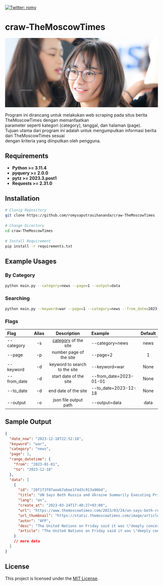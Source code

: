 [![Twitter: romy](https://img.shields.io/twitter/follow/RomySihananda)](https://twitter.com/RomySihananda)

# craw-TheMoscowTimes

![](https://raw.githubusercontent.com/RomySaputraSihananda/RomySaputraSihananda/main/images/GBnPRZmbgAABJA8.jpeg)

Program ini dirancang untuk melakukan web scraping pada situs berita TheMoscowTimes dengan memanfaatkan </br>parameter seperti kategori (category), tanggal, dan halaman (page). </br>Tujuan utama dari program ini adalah untuk mengumpulkan informasi berita dari TheMoscowTimes sesuai </br>dengan kriteria yang diinputkan oleh pengguna.

## Requirements

- **Python >= 3.11.4**
- **pyquery >= 2.0.0**
- **pytz >= 2023.3.post1**
- **Requests >= 2.31.0**

## Installation

```sh
# Clonig Repository
git clone https://github.com/romysaputrasihananda/craw-TheMoscowTimes

# Change Directory
cd craw-TheMoscowTimes

# Install Requirement
pip install -r requirements.txt
```

## Example Usages

### By Category

```bash
python main.py --category=news --page=1 --output=data
```

### Searching

```bash
python main.py --keyword=war --page=1 --category=news --from_date=2023-01-01 --to_date=2023-12-18 --output=data
```

### Flags

| Flag        | Alias |             Description             | Example                | Default |
| :---------- | :---: | :---------------------------------: | :--------------------- | :-----: |
| --category  |  -s   | [category](Category.md) of the site | --category=news        |  news   |
| --page      |  -p   |       number page of the site       | --page=2               |    1    |
| --keyword   |  -d   |    keyword to search to the site    | --keyword=war          |  None   |
| --from_date |  -d   |       start date of the site        | --from_date=2023-01-01 |  None   |
| --to_date   |  -d   |        end date of the site         | --to_date=2023-12-18   |  None   |
| --output    |  -o   |        json file output path        | --output=data          |  data   |

## Sample Output

```json
{
  "date_now": "2023-12-18T22:52:18",
  "keyword": "war",
  "category": "news",
  "page": 1,
  "range_datetime": {
    "from": "2023-01-01",
    "to": "2023-12-18"
  },
  "data": [
    {
      "id": "20f1f3f07aeab7abee1f4d3c913a96bd",
      "title": "UN Says Both Russia and Ukraine Summarily Executing Prisoners of War",
      "lang": "en",
      "create_at": "2023-03-24T17:40:27+03:00",
      "url": "https://www.themoscowtimes.com/2023/03/24/un-says-both-russia-and-ukraine-summarily-executing-prisoners-of-war-a80611",
      "url_thumbnail": "https://static.themoscowtimes.com/image/article_1360/0f/aan-s6e5-matilda-at-work.jpg",
      "autor": "AFP",
      "desc": "The United Nations on Friday said it was \"deeply concerned\" by what it described as the summary exec...",
      "article": "The United Nations on Friday said it was \"deeply concerned\" by what it described as the summary executions of prisoners of war being carried out by both Russian and Ukrainian forces on the battlefield in Ukraine.The head of the UN Human Rights Monitoring Mission in Ukraine, Matilda Bogner, said her organization had documented killings, often on the battlefield, by both sides in recent months.\"We are deeply concerned about summary execution of up to 25 Russian prisoners of war and persons hors de combat by the Ukrainian armed forces, which we have documented,\" Bogner said at a press conference in Kyiv.\"This was often perpetrated immediately upon capture on the battlefield. While we are aware of ongoing investigations by Ukraine authorities into five cases involving 22 victims, we are not aware of any prosecution of the perpetrators,\" she added.Bogner also related the UN's \"deep\" concern over \"the summary execution of 15 Ukrainian prisoners of war shortly after being captured by Russian armed forces.\"She said the Wagner mercenary group, which claims to be leading Russia's assault on the city of Bakhmut, the longest and bloodiest battle of the war, was responsible for some 11 of those killings.Ukraine and Russia have both accused each other of mistreating prisoners of war since Russian President Vladimir Putin ordered his forces into Ukraine a year ago."
    }
    // more data
  ]
}
```

## License

This project is licensed under the [MIT License](LICENSE).
